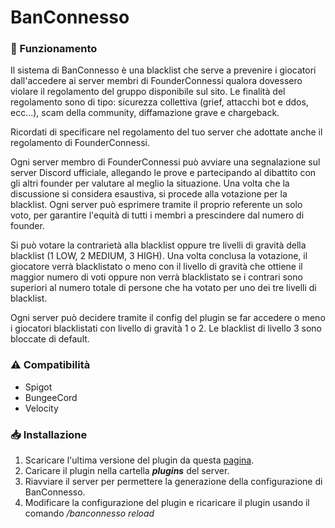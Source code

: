 # BanConnesso

### :wrench: Funzionamento
Il sistema di BanConnesso è una blacklist che serve a prevenire i giocatori dall'accedere ai server membri di FounderConnessi qualora dovessero violare il regolamento del gruppo disponibile sul sito. Le finalità del regolamento sono di tipo: sicurezza collettiva (grief, attacchi bot e ddos, ecc...), scam della community, diffamazione grave e chargeback.

Ricordati di specificare nel regolamento del tuo server che adottate anche il regolamento di FounderConnessi.

Ogni server membro di FounderConnessi può avviare una segnalazione sul server Discord ufficiale, allegando le prove e partecipando al dibattito con gli altri founder per valutare al meglio la situazione. Una volta che la discussione si considera esaustiva, si procede alla votazione per la blacklist. Ogni server può esprimere tramite il proprio referente un solo voto, per garantire l'equità di tutti i membri a prescindere dal numero di founder.

Si può votare la contrarietà alla blacklist oppure tre livelli di gravità della blacklist (1 LOW, 2 MEDIUM, 3 HIGH). Una volta conclusa la votazione, il giocatore verrà blacklistato o meno con il livello di gravità che ottiene il maggior numero di voti oppure non verrà blacklistato se i contrari sono superiori al numero totale di persone che ha votato per uno dei tre livelli di blacklist.

Ogni server può decidere tramite il config del plugin se far accedere o meno i giocatori blacklistati con livello di gravità 1 o 2. Le blacklist di livello 3 sono bloccate di default.


### :warning: Compatibilità
- Spigot
- BungeeCord
- Velocity


### :inbox_tray: Installazione
1. Scaricare l'ultima versione del plugin da questa [pagina](https://github.com/FounderConnessi/BanConnesso/releases).
2. Caricare il plugin nella cartella <em><strong>plugins</strong></em> del server.
3. Riavviare il server per permettere la generazione della configurazione di BanConnesso.
4. Modificare la configurazione del plugin e ricaricare il plugin usando il comando <em>/banconnesso reload<em>